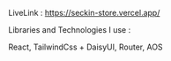 LiveLink : https://seckin-store.vercel.app/

Libraries and Technologies I use :

React, TailwindCss + DaisyUI, Router, AOS
